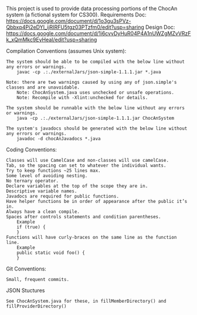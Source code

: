 This project is used to provide data processing portions of the ChocAn system (a fictional system for CS300).
    Requirements Doc:   https://docs.google.com/document/d/1o3gu3sPVz-Qbbxp4Pi2eDYI_ijRIRFU5tgz03PTzfm0/edit?usp=sharing
    Design Doc:         https://docs.google.com/document/d/1i6cvvDyHuR04P4A1nUWZgMZvVRzFk_xQmMkc9EyHeaI/edit?usp=sharing


Compilation Conventions (assumes Unix system):

	The system should be able to be compiled with the below line without any errors or warnings.
		javac -cp .:./externalJars/json-simple-1.1.1.jar *.java

	Note: there are two warnings caused by using any of json.simple's classes and are unavoidable.
		Note: ChocAnSystem.java uses unchecked or unsafe operations.
		Note: Recompile with -Xlint:unchecked for details.

	The system should be runnable with the below line without any errors or warnings.
		java -cp .:./externalJars/json-simple-1.1.1.jar ChocAnSystem

	The system's javadocs should be generated with the below line without any errors or warnings.
		javadoc -d chocAnJavadocs *.java


Coding Conventions:

    Classes will use CamelCase and non-classes will use camelCase.
	Tab, so the spacing can set to whatever the individual wants.
	Try to keep functions ~25 lines max.
	Some level of avoiding nesting.
	No ternary operator.
	Declare variables at the top of the scope they are in.
	Descriptive variable names.
	Javadocs are required for public functions.
	Have helper functions be in order of appearance after the public it’s in.
	Always have a clean compile.
	Spaces after controls statements and condition parentheses.
		Example
		if (true) {
		}
	Functions will have curly-braces on the same line as the function line.
		Example
		public static void foo() {
		}


Git Conventions:

	Small, frequent commits.


JSON Stuctures

	See ChocAnSystem.java for these, in fillMemberDirectory() and fillProviderDirectory()

